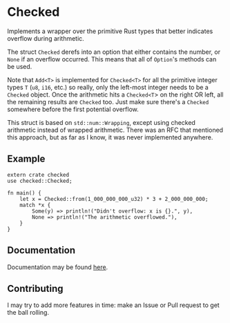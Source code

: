 # Checked
Implements a wrapper over the primitive Rust types that better indicates overflow during arithmetic.

The struct `Checked` derefs into an option that either contains the number, or `None` if an overflow occurred.
This means that all of `Option`'s methods can be used.

Note that `Add<T>` is implemented for `Checked<T>` for all the primitive integer types `T` (`u8`, `i16`, etc.) so really, only the left-most integer needs to be a `Checked` object.
Once the arithmetic hits a `Checked<T`> on the right OR left, all the remaining results are `Checked` too.
Just make sure there's a `Checked` somewhere before the first potential overflow.

This struct is based on `std::num::Wrapping`, except using checked arithmetic instead of wrapped arithmetic.
There was an RFC that mentioned this approach, but as far as I know, it was never implemented anywhere.

## Example

```
extern crate checked
use checked::Checked;

fn main() {
    let x = Checked::from(1_000_000_000_u32) * 3 + 2_000_000_000;
    match *x {
        Some(y) => println!("Didn't overflow: x is {}.", y),
        None => println!("The arithmetic overflowed."),
    }
}
```

## Documentation
Documentation may be found [here](https://docs.rs/checked).

## Contributing
I may try to add more features in time: make an Issue or Pull request to get the ball rolling.
